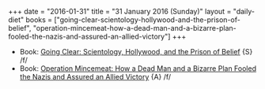+++
date = "2016-01-31"
title = "31 January 2016 (Sunday)"
layout = "daily-diet"
books = ["going-clear-scientology-hollywood-and-the-prison-of-belief", "operation-mincemeat-how-a-dead-man-and-a-bizarre-plan-fooled-the-nazis-and-assured-an-allied-victory"]
+++

<ul>
<li class="entry books">Book: <a href="/books/going-clear-scientology-hollywood-and-the-prison-of-belief">Going Clear: Scientology, Hollywood, and the Prison of Belief</a> {S} /f/</li>
<li class="entry books">Book: <a href="/books/operation-mincemeat-how-a-dead-man-and-a-bizarre-plan-fooled-the-nazis-and-assured-an-allied-victory">Operation Mincemeat: How a Dead Man and a Bizarre Plan Fooled the Nazis and Assured an Allied Victory</a> {A} /f/</li>
</ul>